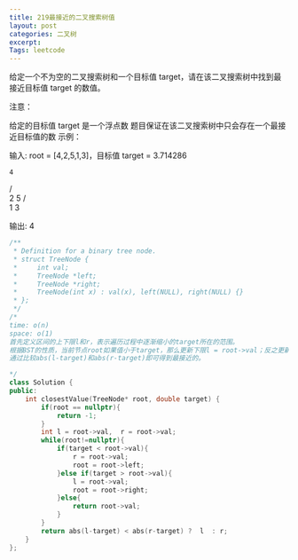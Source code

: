```yaml
---
title: 219最接近的二叉搜索树值
layout: post
categories: 二叉树
excerpt: 
Tags: leetcode
---
```


给定一个不为空的二叉搜索树和一个目标值 target，请在该二叉搜索树中找到最接近目标值 target 的数值。

注意：

给定的目标值 target 是一个浮点数
题目保证在该二叉搜索树中只会存在一个最接近目标值的数
示例：

输入: root = [4,2,5,1,3]，目标值 target = 3.714286

    4
   / \
  2   5
 / \
1   3

输出: 4

```c++
/**
 * Definition for a binary tree node.
 * struct TreeNode {
 *     int val;
 *     TreeNode *left;
 *     TreeNode *right;
 *     TreeNode(int x) : val(x), left(NULL), right(NULL) {}
 * };
 */
/*
time: o(n)
space: o(1)
首先定义区间的上下限l和r，表示遍历过程中逐渐缩小的target所在的范围。
根据BST的性质，当前节点root如果值小于target，那么更新下限l = root->val；反之更新上限r = root->val。这样可以保证target一定落在(l, r)中并且这是最小的区间。
通过比较abs(l-target)和abs(r-target)即可得到最接近的。

*/
class Solution {
public:
    int closestValue(TreeNode* root, double target) {
        if(root == nullptr){
            return -1;
        }
        int l = root->val,  r = root->val;
        while(root!=nullptr){
            if(target < root->val){
                r = root->val;
                root = root->left;
            }else if(target > root->val){
                l = root->val;
                root = root->right;
            }else{
                return root->val;
            }
        }
        return abs(l-target) < abs(r-target) ?  l  : r; 
    }
};
```

